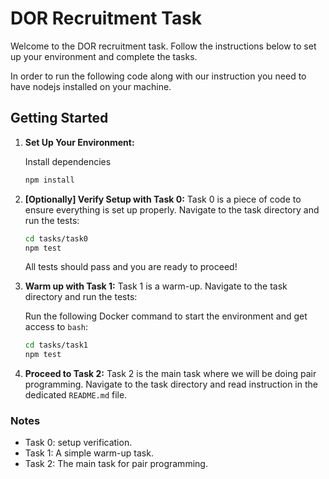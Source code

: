 # DOR Recruitment Task

Welcome to the DOR recruitment task. Follow the instructions below to set up your environment and complete the tasks.

In order to run the following code along with our instruction you need to have nodejs installed on your machine.

## Getting Started

1. **Set Up Your Environment:**

   Install dependencies 
   ```bash
   npm install
   ```

2. **[Optionally] Verify Setup with Task 0:**
   Task 0 is a piece of code to ensure everything is set up properly. Navigate to the task directory and run the tests:

   ```bash
   cd tasks/task0
   npm test
   ```

   All tests should pass and you are ready to proceed!

3. **Warm up with Task 1:**
   Task 1 is a warm-up. Navigate to the task directory and run the tests:

   Run the following Docker command to start the environment and get access to `bash`:

   ```bash
   cd tasks/task1
   npm test
   ```

4. **Proceed to Task 2:**
   Task 2 is the main task where we will be doing pair programming.
   Navigate to the task directory and read instruction in the dedicated `README.md` file.

### Notes

- Task 0: setup verification.
- Task 1: A simple warm-up task.
- Task 2: The main task for pair programming.
